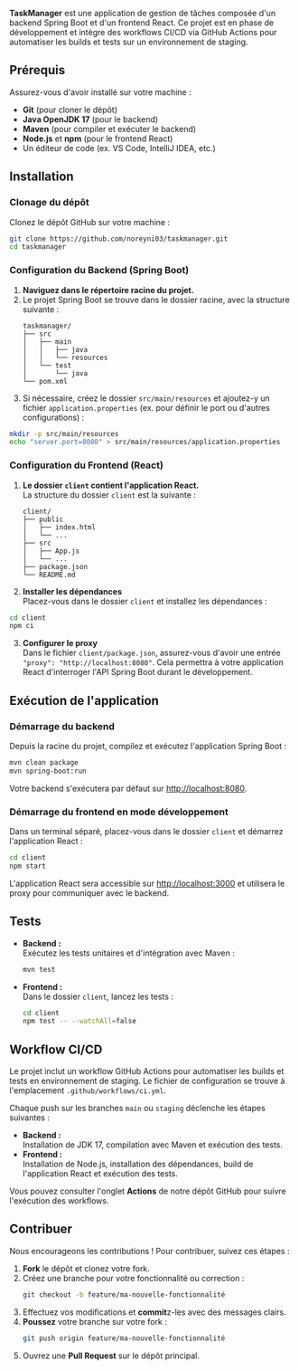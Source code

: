 **TaskManager** est une application de gestion de tâches composée d'un backend Spring Boot et d'un frontend React. Ce projet est en phase de développement et intègre des workflows CI/CD via GitHub Actions pour automatiser les builds et tests sur un environnement de staging.
## Prérequis

Assurez-vous d'avoir installé sur votre machine :
- **Git** (pour cloner le dépôt)
- **Java OpenJDK 17** (pour le backend)
- **Maven** (pour compiler et exécuter le backend)
- **Node.js** et **npm** (pour le frontend React)
- Un éditeur de code (ex. VS Code, IntelliJ IDEA, etc.)

## Installation

### Clonage du dépôt

Clonez le dépôt GitHub sur votre machine :

```bash
git clone https://github.com/noreyni03/taskmanager.git
cd taskmanager
```

### Configuration du Backend (Spring Boot)

1. **Naviguez dans le répertoire racine du projet.**
2. Le projet Spring Boot se trouve dans le dossier racine, avec la structure suivante :
   ```
   taskmanager/
   ├── src
   │   ├── main
   │   │   ├── java
   │   │   └── resources
   │   └── test
   │       └── java
   └── pom.xml
   ```
3. Si nécessaire, créez le dossier `src/main/resources` et ajoutez-y un fichier `application.properties` (ex. pour définir le port ou d'autres configurations) :

```bash
mkdir -p src/main/resources
echo "server.port=8080" > src/main/resources/application.properties
```

### Configuration du Frontend (React)

1. **Le dossier `client` contient l'application React.**  
   La structure du dossier `client` est la suivante :
   ```
   client/
   ├── public
   │   ├── index.html
   │   └── ...
   ├── src
   │   ├── App.js
   │   └── ...
   ├── package.json
   └── README.md
   ```
2. **Installer les dépendances**  
   Placez-vous dans le dossier `client` et installez les dépendances :

```bash
cd client
npm ci
```

3. **Configurer le proxy**  
   Dans le fichier `client/package.json`, assurez-vous d'avoir une entrée `"proxy": "http://localhost:8080"`. Cela permettra à votre application React d'interroger l'API Spring Boot durant le développement.

## Exécution de l'application

### Démarrage du backend

Depuis la racine du projet, compilez et exécutez l'application Spring Boot :

```bash
mvn clean package
mvn spring-boot:run
```

Votre backend s'exécutera par défaut sur [http://localhost:8080](http://localhost:8080).

### Démarrage du frontend en mode développement

Dans un terminal séparé, placez-vous dans le dossier `client` et démarrez l'application React :

```bash
cd client
npm start
```

L'application React sera accessible sur [http://localhost:3000](http://localhost:3000) et utilisera le proxy pour communiquer avec le backend.

## Tests

- **Backend :**  
  Exécutez les tests unitaires et d'intégration avec Maven :

  ```bash
  mvn test
  ```

- **Frontend :**  
  Dans le dossier `client`, lancez les tests :

  ```bash
  cd client
  npm test -- --watchAll=false
  ```

## Workflow CI/CD

Le projet inclut un workflow GitHub Actions pour automatiser les builds et tests en environnement de staging. Le fichier de configuration se trouve à l'emplacement `.github/workflows/ci.yml`.

Chaque push sur les branches `main` ou `staging` déclenche les étapes suivantes :
- **Backend :**  
  Installation de JDK 17, compilation avec Maven et exécution des tests.
- **Frontend :**  
  Installation de Node.js, installation des dépendances, build de l'application React et exécution des tests.

Vous pouvez consulter l'onglet **Actions** de notre dépôt GitHub pour suivre l'exécution des workflows.

## Contribuer

Nous encourageons les contributions ! Pour contribuer, suivez ces étapes :

1. **Fork** le dépôt et clonez votre fork.
2. Créez une branche pour votre fonctionnalité ou correction :
   ```bash
   git checkout -b feature/ma-nouvelle-fonctionnalité
   ```
3. Effectuez vos modifications et **commit**z-les avec des messages clairs.
4. **Poussez** votre branche sur votre fork :
   ```bash
   git push origin feature/ma-nouvelle-fonctionnalité
   ```
5. Ouvrez une **Pull Request** sur le dépôt principal.
